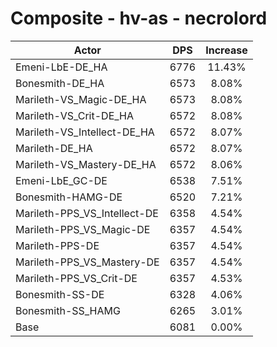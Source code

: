 # Composite - hv-as - necrolord
| Actor | DPS | Increase |
|---|:---:|:---:|
|Emeni-LbE-DE_HA|6776|11.43%|
|Bonesmith-DE_HA|6573|8.08%|
|Marileth-VS_Magic-DE_HA|6573|8.08%|
|Marileth-VS_Crit-DE_HA|6572|8.08%|
|Marileth-VS_Intellect-DE_HA|6572|8.07%|
|Marileth-DE_HA|6572|8.07%|
|Marileth-VS_Mastery-DE_HA|6572|8.06%|
|Emeni-LbE_GC-DE|6538|7.51%|
|Bonesmith-HAMG-DE|6520|7.21%|
|Marileth-PPS_VS_Intellect-DE|6358|4.54%|
|Marileth-PPS_VS_Magic-DE|6357|4.54%|
|Marileth-PPS-DE|6357|4.54%|
|Marileth-PPS_VS_Mastery-DE|6357|4.54%|
|Marileth-PPS_VS_Crit-DE|6357|4.53%|
|Bonesmith-SS-DE|6328|4.06%|
|Bonesmith-SS_HAMG|6265|3.01%|
|Base|6081|0.00%|
